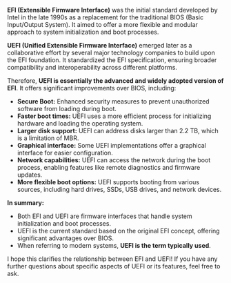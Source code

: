 **EFI (Extensible Firmware Interface)** was the initial standard developed by Intel in the late 1990s as a replacement for the traditional BIOS (Basic Input/Output System). It aimed to offer a more flexible and modular approach to system initialization and boot processes.

**UEFI (Unified Extensible Firmware Interface)** emerged later as a collaborative effort by several major technology companies to build upon the EFI foundation. It standardized the EFI specification, ensuring broader compatibility and interoperability across different platforms.

Therefore, **UEFI is essentially the advanced and widely adopted version of EFI**. It offers significant improvements over BIOS, including:

- **Secure Boot:** Enhanced security measures to prevent unauthorized software from loading during boot.
- **Faster boot times:** UEFI uses a more efficient process for initializing hardware and loading the operating system.
- **Larger disk support:** UEFI can address disks larger than 2.2 TB, which is a limitation of MBR.
- **Graphical interface:** Some UEFI implementations offer a graphical interface for easier configuration.
- **Network capabilities:** UEFI can access the network during the boot process, enabling features like remote diagnostics and firmware updates.
- **More flexible boot options:** UEFI supports booting from various sources, including hard drives, SSDs, USB drives, and network devices.

**In summary:**

- Both EFI and UEFI are firmware interfaces that handle system initialization and boot processes.
- UEFI is the current standard based on the original EFI concept, offering significant advantages over BIOS.
- When referring to modern systems, **UEFI is the term typically used**.

I hope this clarifies the relationship between EFI and UEFI! If you have any further questions about specific aspects of UEFI or its features, feel free to ask.